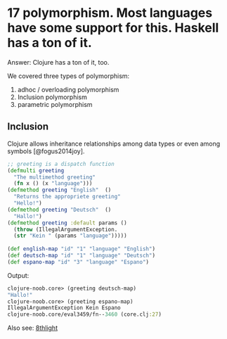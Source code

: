 # 17 polymorphism. Most languages have some support for this. Haskell has a ton of it. 

Answer: Clojure has a ton of it, too.

We covered three types of polymorphism:

1. adhoc / overloading polymorphism
2. Inclusion polymorphism
3. parametric polymorphism


## Inclusion
Clojure allows inheritance relationships among data types or even among symbols [@fogus2014joy].

```clojure
;; greeting is a dispatch function 
(defmulti greeting
  "The multimethod greeting"
  (fn x () (x "language")))
(defmethod greeting "English"  ()
  "Returns the appropriete greeting"
  "Hello!")
(defmethod greeting "Deutsch"  ()
  "Hallo!")
(defmethod greeting :default params ()
  (throw (IllegalArgumentException.
  (str "Kein " (params "language")))))
 
(def english-map "id" "1" "language" "English")
(def deutsch-map "id" "1" "language" "Deutsch")
(def espano-map "id" "3" "language" "Espano")
```
Output:
```clojure
clojure-noob.core> (greeting deutsch-map)
"Hallo!"
clojure-noob.core> (greeting espano-map)
IllegalArgumentException Kein Espano 
clojure-noob.core/eval3459/fn--3460 (core.clj:27)
```


Also see: [8thlight](https://blog.8thlight.com/myles-megyesi/2012/04/26/polymorphism-in-clojure.html)
